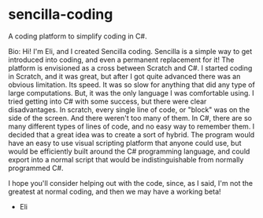 # sencilla-coding
A coding platform to simplify coding in C#.

Bio:
Hi! I'm Eli, and I created Sencilla coding. Sencilla is a simple way to get introduced into coding, and even a permanent replacement for it! The platform is envisioned as a cross 
between Scratch and C#. I started coding in Scratch, and it was great, but after I got quite advanced there was an obvious limitation. Its speed. It was so slow for anything that 
did any type of large computations. But, it was the only language I was comfortable using. I tried getting into C# with some success, but there were clear disadvantages. In 
scratch, every single line of code, or "block" was on the side of the screen. And there weren't too many of them. In C#, there are so many different types of lines of code, and no 
easy way to remember them. I decided that a great idea was to create a sort of hybrid. The program would have an easy to use visual scripting platform that anyone could use, but 
would be efficiently built around the C# programming language, and could export into a normal script that would be indistinguishable from normally programmed C#.

I hope you'll consider helping out with the code, since, as I said, I'm not the greatest at normal coding, and then we may have a working beta!

   - Eli
